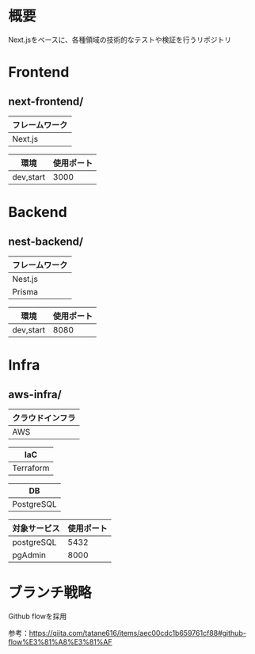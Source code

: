 # 概要
Next.jsをベースに、各種領域の技術的なテストや検証を行うリポジトリ

# Frontend

## next-frontend/

| フレームワーク |
| ---- |
| Next.js |

|環境|使用ポート|
| ---- | ---- |
| dev,start | 3000 |

# Backend

## nest-backend/

| フレームワーク |
| ---- |
| Nest.js |
| Prisma |

|環境|使用ポート|
| ---- | ---- |
| dev,start | 8080 |

# Infra

## aws-infra/

| クラウドインフラ |
| ---- |
| AWS |

| IaC |
| ---- |
| Terraform |

| DB |
| ---- |
| PostgreSQL |

|対象サービス|使用ポート|
| ---- | ---- |
| postgreSQL | 5432 |
| pgAdmin | 8000 |


# ブランチ戦略

Github flowを採用

参考：https://qiita.com/tatane616/items/aec00cdc1b659761cf88#github-flow%E3%81%A8%E3%81%AF
